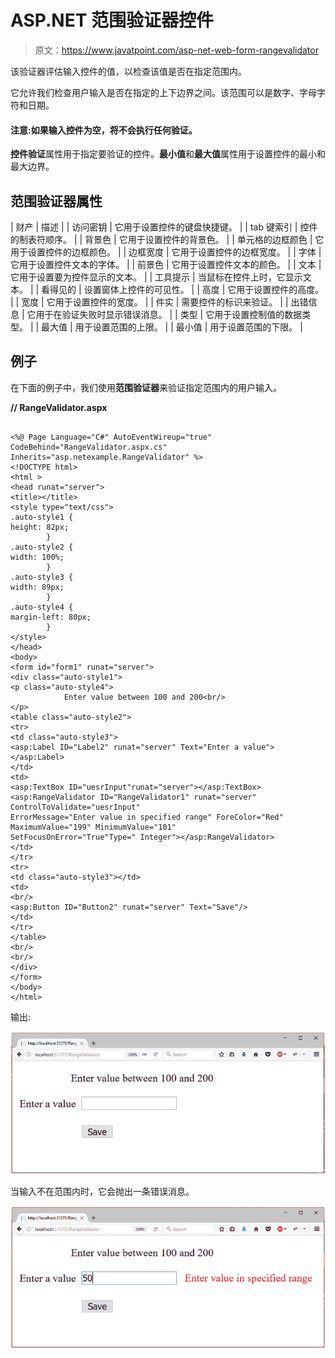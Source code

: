# ASP.NET 范围验证器控件

> 原文：<https://www.javatpoint.com/asp-net-web-form-rangevalidator>

该验证器评估输入控件的值，以检查该值是否在指定范围内。

它允许我们检查用户输入是否在指定的上下边界之间。该范围可以是数字、字母字符和日期。

#### 注意:如果输入控件为空，将不会执行任何验证。

**控件验证**属性用于指定要验证的控件。**最小值**和**最大值**属性用于设置控件的最小和最大边界。

## 范围验证器属性

| 财产 | 描述 |
| 访问密钥 | 它用于设置控件的键盘快捷键。 |
| tab 键索引 | 控件的制表符顺序。 |
| 背景色 | 它用于设置控件的背景色。 |
| 单元格的边框颜色 | 它用于设置控件的边框颜色。 |
| 边框宽度 | 它用于设置控件的边框宽度。 |
| 字体 | 它用于设置控件文本的字体。 |
| 前景色 | 它用于设置控件文本的颜色。 |
| 文本 | 它用于设置要为控件显示的文本。 |
| 工具提示 | 当鼠标在控件上时，它显示文本。 |
| 看得见的 | 设置窗体上控件的可见性。 |
| 高度 | 它用于设置控件的高度。 |
| 宽度 | 它用于设置控件的宽度。 |
| 件实 | 需要控件的标识来验证。 |
| 出错信息 | 它用于在验证失败时显示错误消息。 |
| 类型 | 它用于设置控制值的数据类型。 |
| 最大值 | 用于设置范围的上限。 |
| 最小值 | 用于设置范围的下限。 |

## 例子

在下面的例子中，我们使用**范围验证器**来验证指定范围内的用户输入。

**// RangeValidator.aspx**

```

<%@ Page Language="C#" AutoEventWireup="true" CodeBehind="RangeValidator.aspx.cs" 
Inherits="asp.netexample.RangeValidator" %>
<!DOCTYPE html>
<html >
<head runat="server">
<title></title>
<style type="text/css">
.auto-style1 {
height: 82px;
        }
.auto-style2 {
width: 100%;
        }
.auto-style3 {
width: 89px;
        }
.auto-style4 {
margin-left: 80px;
        }
</style>
</head>
<body>
<form id="form1" runat="server">
<div class="auto-style1">
<p class="auto-style4">
            Enter value between 100 and 200<br/>
</p>
<table class="auto-style2">
<tr>
<td class="auto-style3">
<asp:Label ID="Label2" runat="server" Text="Enter a value"></asp:Label>
</td>
<td>
<asp:TextBox ID="uesrInput"runat="server"></asp:TextBox>
<asp:RangeValidator ID="RangeValidator1" runat="server" ControlToValidate="uesrInput" 
ErrorMessage="Enter value in specified range" ForeColor="Red" MaximumValue="199" MinimumValue="101" 
SetFocusOnError="True"Type=" Integer"></asp:RangeValidator>
</td>
</tr>
<tr>
<td class="auto-style3"></td>
<td>
<br/>
<asp:Button ID="Button2" runat="server" Text="Save"/>
</td>
</tr>
</table>
<br/>
<br/>
</div>
</form>
</body>
</html>

```

输出:

![ASP Range 1](img/53e0b150e954cf7f6dc4818fe2aedf4a.png)

当输入不在范围内时，它会抛出一条错误消息。

![ASP Range 2](img/89216b8821c0b9637550b4d1fc701c65.png)